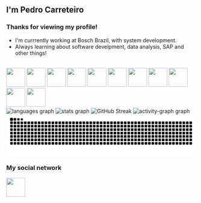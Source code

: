 ## I'm Pedro Carreteiro 

### Thanks for viewing my profile!


<!--**PedroAugustoPadovani/PedroAugustoPadovani** is a ✨ _special_ ✨ repository because its `README.md` (this file) appears on your GitHub profile.-->

- I'm currrently working at Bosch Brazil, with system development.
- Always learning about software develpment, data analysis, SAP and other things!

<br>

<div style="display: inline" align="center">
  <img width="50" height="50" src="https://cdn.jsdelivr.net/gh/devicons/devicon@latest/icons/python/python-original.svg" />
  <img width="50" height="50" src="https://cdn.jsdelivr.net/gh/devicons/devicon@latest/icons/pandas/pandas-original.svg" />  
  <img width="50" height="50" src="https://cdn.jsdelivr.net/gh/devicons/devicon@latest/icons/numpy/numpy-original.svg" />
  <img width="50" height="50" src="https://cdn.jsdelivr.net/gh/devicons/devicon@latest/icons/fastapi/fastapi-original.svg" />      
  <img width="50" height="50" src="https://cdn.jsdelivr.net/gh/devicons/devicon@latest/icons/csharp/csharp-original.svg" />
  <img width="50" height="50" src="https://cdn.jsdelivr.net/gh/devicons/devicon@latest/icons/java/java-original.svg" />
  <img width="50" height="50" src="https://cdn.jsdelivr.net/gh/devicons/devicon@latest/icons/php/php-original.svg" />
  <img width="50" height="50" src="https://cdn.jsdelivr.net/gh/devicons/devicon@latest/icons/mysql/mysql-original-wordmark.svg" />
  <img width="50" height="50" src="https://cdn.jsdelivr.net/gh/devicons/devicon@latest/icons/sqlite/sqlite-original.svg" />          
  <img width="50" height="50" src="https://cdn.jsdelivr.net/gh/devicons/devicon@latest/icons/html5/html5-original.svg" />        
  <img width="50" height="50" src="https://cdn.jsdelivr.net/gh/devicons/devicon@latest/icons/css3/css3-original.svg" />
          
</div><br>

<div style="display: inline" align="center">
  <img src="https://github-readme-stats.vercel.app/api/top-langs?username=PedroCarreteiro&locale=en&hide_title=false&layout=compact&card_width=320&langs_count=12&theme=nightowl&hide_border=true&order=2" height="150" alt="languages graph"  />
  <img src="https://github-readme-stats.vercel.app/api?username=PedroCarreteiro&hide_title=true&hide_rank=false&show_icons=true&include_all_commits=true&count_private=true&disable_animations=false&theme=nightowl&locale=en&hide_border=true&order=1" height="150" alt="stats graph"  />
  <img src="https://github-readme-streak-stats.herokuapp.com?user=PedroCarreteiro&theme=nightowl&hide_border=true&short_numbers=true" alt="GitHub Streak" width="685"/>
  <img src="https://github-readme-activity-graph.vercel.app/graph?username=PedroCarreteiro&radius=16&theme=nightowl&area=true&order=5&hide_border=true&hide_title=true" width="685" alt="activity-graph graph"  />
  <img align="center" alt="github contribution grid snake animation" src="https://raw.githubusercontent.com/PedroCarreteiro/PedroCarreteiro/output/github-contribution-grid-snake-dark.svg" width="685" alt="Snake">
  <!--<img alt="pacman contribution graph" src="https://raw.githubusercontent.com/PedroCarreteiro/PedroCarreteiro/output/pacman-contribution-graph.svg">
  <a href="https://github.com/ryo-ma/github-profile-trophy"><img src="https://github-profile-trophy.vercel.app/?username=PedroCarreteiro" alt="PedroCarreteiro" /></a> </p> -->
</div>






### My social network
<a href="https://www.linkedin.com/in/pedro-carreteiro-447917284">
  <img width="50" height="50" src="https://cdn.jsdelivr.net/gh/devicons/devicon@latest/icons/linkedin/linkedin-original.svg" />        
</a>
